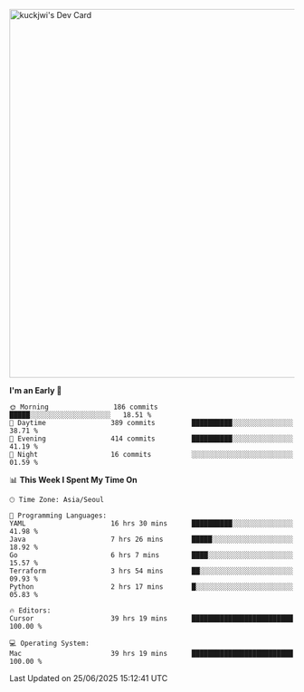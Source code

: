 <a href="https://app.daily.dev/kuckhwancho"><img src="https://api.daily.dev/devcards/v2/efef39c8028947428b3c0b486b9cd9b6.png?r=iz2&type=wide" width="652" alt="kuckjwi's Dev Card"/></a>

<!--START_SECTION:waka-->
**I'm an Early 🐤** 

```text
🌞 Morning                186 commits         █████░░░░░░░░░░░░░░░░░░░░   18.51 % 
🌆 Daytime                389 commits         ██████████░░░░░░░░░░░░░░░   38.71 % 
🌃 Evening                414 commits         ██████████░░░░░░░░░░░░░░░   41.19 % 
🌙 Night                  16 commits          ░░░░░░░░░░░░░░░░░░░░░░░░░   01.59 % 
```


📊 **This Week I Spent My Time On** 

```text
🕑︎ Time Zone: Asia/Seoul

💬 Programming Languages: 
YAML                     16 hrs 30 mins      ██████████░░░░░░░░░░░░░░░   41.98 % 
Java                     7 hrs 26 mins       █████░░░░░░░░░░░░░░░░░░░░   18.92 % 
Go                       6 hrs 7 mins        ████░░░░░░░░░░░░░░░░░░░░░   15.57 % 
Terraform                3 hrs 54 mins       ██░░░░░░░░░░░░░░░░░░░░░░░   09.93 % 
Python                   2 hrs 17 mins       █░░░░░░░░░░░░░░░░░░░░░░░░   05.83 % 

🔥 Editors: 
Cursor                   39 hrs 19 mins      █████████████████████████   100.00 % 

💻 Operating System: 
Mac                      39 hrs 19 mins      █████████████████████████   100.00 % 
```


 Last Updated on 25/06/2025 15:12:41 UTC
<!--END_SECTION:waka-->
